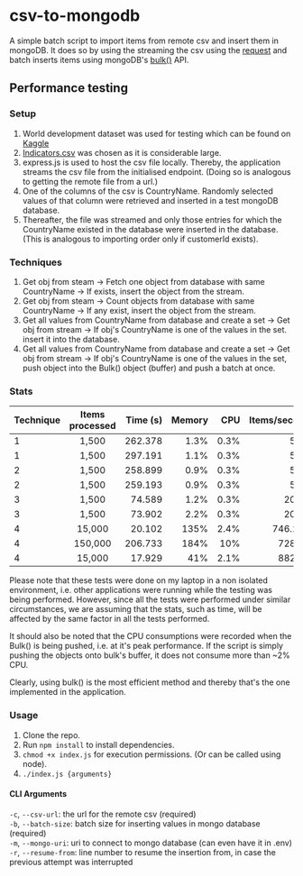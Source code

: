 # csv-to-mongodb
A simple batch script to import items from remote csv and insert them in mongoDB. It does so by using the streaming the csv using the [request](https://github.com/request/request#streaming) and batch inserts items using mongoDB's [bulk()](https://docs.mongodb.com/manual/reference/method/Bulk) API.

## Performance testing
### Setup
1. World development dataset was used for testing which can be found on [Kaggle](https://www.kaggle.com/worldbank/world-development-indicators)
2. [Indicators.csv](https://www.kaggle.com/worldbank/world-development-indicators#Indicators.csv) was chosen as it is considerable large.
3. express.js is used to host the csv file locally. Thereby, the application streams the csv file from the initialised endpoint. (Doing so is analogous to getting the remote file from a url.)
4. One of the columns of the csv is CountryName. Randomly selected values of that column were retrieved and inserted in a test mongoDB database.
5. Thereafter, the file was streamed and only those entries for which the CountryName existed in the database were inserted in the database. (This is analogous to importing order only if customerId exists).

### Techniques
1. Get obj from steam -> Fetch one object from database with same CountryName -> If exists, insert the object from the stream.
2. Get obj from steam -> Count objects from database with same CountryName -> If any exist, insert the object from the stream.
3. Get all values from CountryName from database and create a set -> Get obj from stream -> If obj's CountryName is one of the values in the set. insert it into the database.
4. Get all values from CountryName from database and create a set -> Get obj from stream -> If obj's CountryName is one of the values in the set, push object into the Bulk() object (buffer) and push a batch at once.

### Stats

| Technique     | Items processed | Time (s)  | Memory | CPU | Items/second | Links | Screenshot|
| ------------- |:-------------:| -----:|-----:| -----:| -----:|  -----:| -----:|
| 1 | 1,500     |    262.378 | 1.3% | 0.3% | 5.72 | [🔗](/performance-testing/test-4.11.29-AM-Indicators-1500.json) | [📸](/performance-testing/v1-1.png) |
| 1 | 1,500     |    297.191 | 1.1% | 0.3% | 5.05 | [🔗](/performance-testing/test-5.10.02-AM-Indicators-1500.json) | [📸](/performance-testing/v1-2.png) |
| 2 | 1,500     |    258.899 | 0.9% | 0.3% | 5.81 | [🔗](/performance-testing/test-5.17.45-AM-Indicators-1500.json) | [📸](/performance-testing/v2-1.png) |
| 2 | 1,500     |    259.193 | 0.9% | 0.3% | 5.79 | [🔗](/performance-testing/test-5.23.40-AM-Indicators-1500.json) | [📸](/performance-testing/v2-2.png) |
| 3 | 1,500     |    74.589 | 1.2% | 0.3% | 20.13| [🔗](/performance-testing/test-5.44.47-AM-Indicators-1500.json) | [📸](/performance-testing/v3-1.png) |
| 3 | 1,500     |    73.902 | 2.2% | 0.3% | 20.29 | [🔗](/performance-testing/test-5.46.13-AM-Indicators-1500.json) | [📸](/performance-testing/v3-2.png) |
| 4 | 15,000      |    20.102 |  135% | 2.4% | 746.226 | [🔗](/performance-testing/test-6.28.00-AM-Indicators-15000.json) | [📸](v4-1.png) |
| 4 | 150,000     |    206.733 | 184% | 10% | 728.15 | [🔗](/performance-testing/test-6.37.26-AM-Indicators-150000.json) | [📸](v4-2.png) |
| 4 | 15,000      |  17.929 | 41% | 2.1% | 882.35 | [🔗](/performance-testing/test-11.41.37-AM-Indicators-15000.json) | [📸](v4-3.png) |

Please note that these tests were done on my laptop in a non isolated environment, i.e. other applications were running while the testing was being performed. However, since all the tests were performed under similar circumstances, we are assuming that the stats, such as time, will be affected by the same factor in all the tests performed.

It should also be noted that the CPU consumptions were recorded when the Bulk() is being pushed, i.e. at it's peak performance. If the script is simply pushing the objects onto bulk's buffer, it does not consume more than ~2% CPU.

Clearly, using bulk() is the most efficient method and thereby that's the one implemented in the application.

### Usage
1. Clone the repo.
2. Run `npm install` to install dependencies.
3. `chmod +x index.js` for execution permissions. (Or can be called using node).
4. `./index.js {arguments}`

#### CLI Arguments
`-c`, `--csv-url`: the url for the remote csv (required) </br>
`-b`, `--batch-size`: batch size for inserting values in mongo database (required) </br>
`-m`, `--mongo-uri`: uri to connect to mongo database (can even have it in .env) </br>
`-r`, `--resume-from`: line number to resume the insertion from, in case the previous attempt was interrupted </br>



